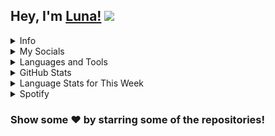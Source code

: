 ## Hey, I'm [Luna!](https://lunas.quest) <img src="https://raw.githubusercontent.com/iamtherealluna/master/wave.gif" width="30px">

<details><summary>Info</summary>
<p>

- 🔭 I’m currently working on [My Portfolio](https://github.com/).
- 🌱 I’m currently learning TypeScript / C#.
- 🏫 I’m currently studying [BSc (Honours) Computing and IT (Communications and Networking)](http://www.open.ac.uk/courses/computing-it/degrees/bsc-computing-it-communications-networking-q62-cnet)
- 💬 Ask me about Game Hosting.
- 📫 How to reach me: **COMING SOON**
- 😄 Pronouns: She/Her
- 😎 Fun fact: I spend almost 12 hours listening songs every day.
</p>
</details>

<details><summary>My Socials</summary>
<p>

<!-- [![Twitter: HeyJack0001](https://img.shields.io/twitter/follow/HeyJack0001?style=social)](https://twitter.com/HeyJack0001) -->
<!-- [![Linkedin: HeyJack0001](https://img.shields.io/badge/-HeyJack0001-blue?style=flat-square&logo=Linkedin&logoColor=white&link=https://www.linkedin.com/in/HeyJack0001/)](https://www.linkedin.com/in/HeyJack0001/) -->
[![GitHub IAmTheRealLuna](https://img.shields.io/github/followers/IAmTheRealLuna?label=follow&style=social)](https://github.com/IAmTheRealLuna)
[![Website](https://img.shields.io/badge/PortfolioWebsite-lunas.quest-2648ff?style=flat-square&logo=google-chrome)](https://lunas.quest/)
<!-- [![discord](https://img.shields.io/badge/Discord-HeyJack%230001-7289DA?logo=discord)](https://discordapp.com/users/203317216106512384) -->
</p>
</details>

<details><summary>Languages and Tools</summary>
<p> 

<code><a href="https://www.javascript.com/"><img height="20" src="https://raw.githubusercontent.com/github/explore/80688e429a7d4ef2fca1e82350fe8e3517d3494d/topics/javascript/javascript.png"></a></code>
<code><a href="https://nodejs.org/"><img height="20" src="https://raw.githubusercontent.com/github/explore/80688e429a7d4ef2fca1e82350fe8e3517d3494d/topics/nodejs/nodejs.png"></a></code>
<code><a href="https://reactjs.org/"><img height="20" src="https://raw.githubusercontent.com/github/explore/80688e429a7d4ef2fca1e82350fe8e3517d3494d/topics/react/react.png"></a></code>
<code><a href="https://www.json.org/"><img height="20" src="https://raw.githubusercontent.com/github/explore/80688e429a7d4ef2fca1e82350fe8e3517d3494d/topics/json/json.png"></a></code>
<code><a href="https://es6.io/"><img height="20" src="https://raw.githubusercontent.com/github/explore/80688e429a7d4ef2fca1e82350fe8e3517d3494d/topics/es6/es6.png"></a></code>
<code><a href="https://www.docker.com/"><img height="20" src="https://raw.githubusercontent.com/github/explore/80688e429a7d4ef2fca1e82350fe8e3517d3494d/topics/docker/docker.png"></a></code>
<code><a href="https://babeljs.io/"><img height="20" src="https://raw.githubusercontent.com/github/explore/80688e429a7d4ef2fca1e82350fe8e3517d3494d/topics/babel/babel.png"></a></code>
</p>
</details>

<details><summary>GitHub Stats</summary>
<p>

<a href="https://github.com/IAmTheRealLuna">
 <img align="center" src="https://github-readme-stats.vercel.app/api?username=IAmTheRealLuna&show_icons=true&theme=dark&line_height=27" alt="Luna's github stats"/>
</a>
</p>
</details>

<details><summary>Language Stats for This Week</summary>
<p>

<!--START_SECTION:waka-->
![Code Time](http://img.shields.io/badge/Code%20Time-284%20hrs%2058%20mins-blue)

![Profile Views](http://img.shields.io/badge/Profile%20Views-0-blue)

**🐱 My GitHub Data** 

> 🏆 15 Contributions in the Year 2022
 > 
> 📦 82.5 kB Used in GitHub's Storage 
 > 
> 🚫 Not Opted to Hire
 > 
> 📜 5 Public Repositories 
 > 
> 🔑 6 Private Repositories  
 > 
**I'm a Night 🦉** 

```text
🌞 Morning    3 commits      █░░░░░░░░░░░░░░░░░░░░░░░░   3.9% 
🌆 Daytime    32 commits     ██████████░░░░░░░░░░░░░░░   41.56% 
🌃 Evening    28 commits     █████████░░░░░░░░░░░░░░░░   36.36% 
🌙 Night      14 commits     ████░░░░░░░░░░░░░░░░░░░░░   18.18%

```
📅 **I'm Most Productive on Friday** 

```text
Monday       7 commits      ██░░░░░░░░░░░░░░░░░░░░░░░   9.09% 
Tuesday      12 commits     ████░░░░░░░░░░░░░░░░░░░░░   15.58% 
Wednesday    9 commits      ███░░░░░░░░░░░░░░░░░░░░░░   11.69% 
Thursday     4 commits      █░░░░░░░░░░░░░░░░░░░░░░░░   5.19% 
Friday       26 commits     ████████░░░░░░░░░░░░░░░░░   33.77% 
Saturday     13 commits     ████░░░░░░░░░░░░░░░░░░░░░   16.88% 
Sunday       6 commits      ██░░░░░░░░░░░░░░░░░░░░░░░   7.79%

```


📊 **This Week I Spent My Time On** 

```text
⌚︎ Time Zone: Europe/London

💬 Programming Languages: 
No Activity Tracked This Week

🔥 Editors: 
No Activity Tracked This Week

🐱‍💻 Projects: 
No Activity Tracked This Week

💻 Operating System: 
No Activity Tracked This Week

```

**I Mostly Code in JavaScript** 

```text
JavaScript               6 repos             ███████████████░░░░░░░░░░   60.0% 
Lua                      2 repos             █████░░░░░░░░░░░░░░░░░░░░   20.0% 
Python                   1 repo              ██░░░░░░░░░░░░░░░░░░░░░░░   10.0% 
Shell                    1 repo              ██░░░░░░░░░░░░░░░░░░░░░░░   10.0%

```


**Timeline**

![Chart not found](https://raw.githubusercontent.com/IAmTheRealLuna/IAmTheRealLuna/master/charts/bar_graph.png) 


 Last Updated on 19/07/2022 07:35:42 UTC
<!--END_SECTION:waka-->
</p>
</details>

<details><summary>Spotify</summary>
<p>

[![spotify-github-profile](https://spotify-github-profile.vercel.app/api/view?uid=h0sd8uxnbq3rs51ob32cqilmn&cover_image=true&theme=default)](https://github.com/kittinan/spotify-github-profile)
</p>
</details>

### Show some ❤️ by starring some of the repositories!
